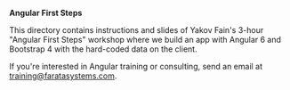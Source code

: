 **Angular First Steps**

This directory contains instructions and slides of Yakov Fain's 3-hour "Angular First Steps" workshop where we build an app with Angular 6 and Bootstrap 4 with the hard-coded data on the client. 

If you're interested in Angular training or consulting, send an email at training@faratasystems.com.
